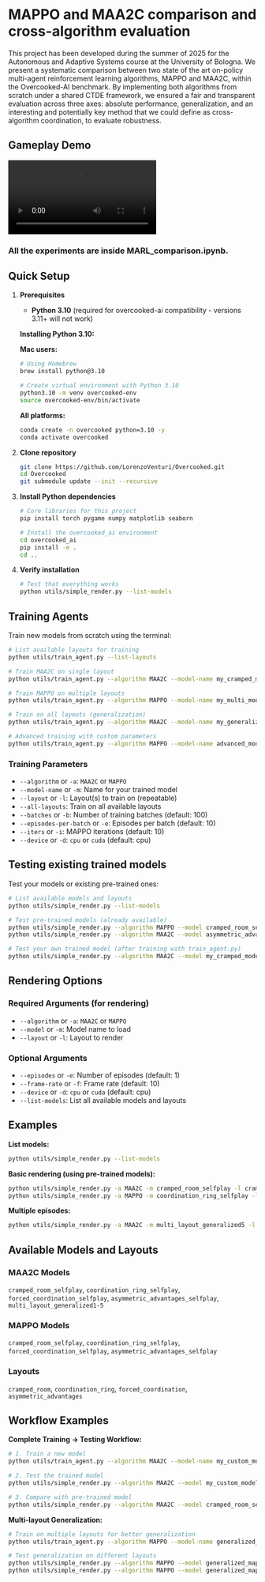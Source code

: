 # MAPPO and MAA2C comparison and cross-algorithm evaluation

This project has been developed during the summer of 2025 for the Autonomous and Adaptive Systems course at the University of Bologna. We present a systematic comparison between two state of the art on-policy multi-agent reinforcement learning algorithms, MAPPO and MAA2C, within the Overcooked-AI benchmark. By implementing both algorithms from scratch under a shared CTDE framework, we ensured a fair and transparent evaluation across three axes: absolute performance, generalization, and an interesting and potentially key method that we could define as cross-algorithm coordination, to evaluate robustness.

## Gameplay Demo

![Gameplay Demo](rec.mov)

### All the experiments are inside MARL_comparison.ipynb.

## Quick Setup

1. **Prerequisites**
   - **Python 3.10** (required for overcooked-ai compatibility - versions 3.11+ will not work)
   
   **Installing Python 3.10:**
   
   **Mac users:**
   ```bash
   # Using Homebrew
   brew install python@3.10
   
   # Create virtual environment with Python 3.10
   python3.10 -m venv overcooked-env
   source overcooked-env/bin/activate
   ```
   
   **All platforms:**
   ```bash
   conda create -n overcooked python=3.10 -y
   conda activate overcooked
   ```

2. **Clone repository**
   ```bash
   git clone https://github.com/LorenzoVenturi/Overcooked.git
   cd Overcooked
   git submodule update --init --recursive
   ```

3. **Install Python dependencies**
   ```bash
   # Core libraries for this project
   pip install torch pygame numpy matplotlib seaborn
   
   # Install the overcooked_ai environment
   cd overcooked_ai
   pip install -e .
   cd ..
   ```

4. **Verify installation**
   ```bash
   # Test that everything works
   python utils/simple_render.py --list-models
   ```

## Training Agents

Train new models from scratch using the terminal:

```bash
# List available layouts for training
python utils/train_agent.py --list-layouts

# Train MAA2C on single layout
python utils/train_agent.py --algorithm MAA2C --model-name my_cramped_model --layout cramped_room --batches 100

# Train MAPPO on multiple layouts
python utils/train_agent.py --algorithm MAPPO --model-name my_multi_model --layout cramped_room --layout coordination_ring --batches 200

# Train on all layouts (generalization)
python utils/train_agent.py --algorithm MAA2C --model-name my_generalized_model --all-layouts --batches 150

# Advanced training with custom parameters
python utils/train_agent.py --algorithm MAPPO --model-name advanced_model --layout forced_coordination --batches 300 --episodes-per-batch 15 --iters 12
```

### Training Parameters
- `--algorithm` or `-a`: `MAA2C` or `MAPPO`
- `--model-name` or `-m`: Name for your trained model
- `--layout` or `-l`: Layout(s) to train on (repeatable)
- `--all-layouts`: Train on all available layouts
- `--batches` or `-b`: Number of training batches (default: 100)
- `--episodes-per-batch` or `-e`: Episodes per batch (default: 10)
- `--iters` or `-i`: MAPPO iterations (default: 10)
- `--device` or `-d`: `cpu` or `cuda` (default: cpu)

## Testing existing trained models

Test your models or existing pre-trained ones:

```bash
# List available models and layouts
python utils/simple_render.py --list-models

# Test pre-trained models (already available)
python utils/simple_render.py --algorithm MAPPO --model cramped_room_selfplay --layout cramped_room
python utils/simple_render.py --algorithm MAA2C --model asymmetric_advantages_selfplay --layout asymmetric_advantages

# Test your own trained model (after training with train_agent.py)
python utils/simple_render.py --algorithm MAA2C --model my_cramped_model --layout cramped_room
```

## Rendering Options

### Required Arguments (for rendering)
- `--algorithm` or `-a`: `MAA2C` or `MAPPO`
- `--model` or `-m`: Model name to load  
- `--layout` or `-l`: Layout to render

### Optional Arguments
- `--episodes` or `-e`: Number of episodes (default: 1)
- `--frame-rate` or `-f`: Frame rate (default: 10)
- `--device` or `-d`: `cpu` or `cuda` (default: cpu)
- `--list-models`: List all available models and layouts

## Examples

**List models:**
```bash
python utils/simple_render.py --list-models
```

**Basic rendering (using pre-trained models):**
```bash
python utils/simple_render.py -a MAA2C -m cramped_room_selfplay -l cramped_room
python utils/simple_render.py -a MAPPO -m coordination_ring_selfplay -l coordination_ring
```

**Multiple episodes:**
```bash
python utils/simple_render.py -a MAA2C -m multi_layout_generalized5 -l forced_coordination -e 3 -f 15
```

## Available Models and Layouts

### MAA2C Models
`cramped_room_selfplay`, `coordination_ring_selfplay`, `forced_coordination_selfplay`, `asymmetric_advantages_selfplay`, `multi_layout_generalized1-5`

### MAPPO Models  
`cramped_room_selfplay`, `coordination_ring_selfplay`, `forced_coordination_selfplay`, `asymmetric_advantages_selfplay`

### Layouts
`cramped_room`, `coordination_ring`, `forced_coordination`, `asymmetric_advantages`

## Workflow Examples

**Complete Training → Testing Workflow:**
```bash
# 1. Train a new model
python utils/train_agent.py --algorithm MAA2C --model-name my_custom_model --layout cramped_room --batches 150

# 2. Test the trained model
python utils/simple_render.py --algorithm MAA2C --model my_custom_model --layout cramped_room --episodes 5

# 3. Compare with pre-trained model
python utils/simple_render.py --algorithm MAA2C --model cramped_room_selfplay --layout cramped_room --episodes 5
```

**Multi-layout Generalization:**
```bash
# Train on multiple layouts for better generalization
python utils/train_agent.py --algorithm MAPPO --model-name generalized_mappo --all-layouts --batches 200

# Test generalization on different layouts
python utils/simple_render.py --algorithm MAPPO --model generalized_mappo --layout cramped_room
python utils/simple_render.py --algorithm MAPPO --model generalized_mappo --layout coordination_ring
```
